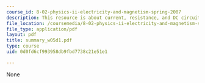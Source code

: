 ```yaml
---
course_id: 8-02-physics-ii-electricity-and-magnetism-spring-2007
description: This resource is about current, resistance, and DC circuits.
file_location: /coursemedia/8-02-physics-ii-electricity-and-magnetism-spring-2007/0d0fd6cf993958db9fbd7738c21e51e1_summary_w05d1.pdf
file_type: application/pdf
layout: pdf
title: summary_w05d1.pdf
type: course
uid: 0d0fd6cf993958db9fbd7738c21e51e1

---
```

None